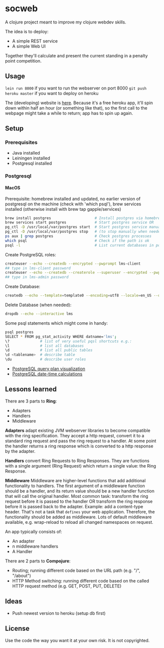 # socweb

A clojure project meant to improve my clojure webdev skills.

The idea is to deploy:

- A simple REST service
- A simple Web UI

Together they'll calculate and present the current standing in a penalty point
competition.

## Usage

`lein run 8000` if you want to run the webserver on port 8000
`git push heroku master` if you want to deploy on heroku

The (developing) website is
[here](https://legendary-mastermind-science.herokuapp.com). Because it's a free
heroku app, it'll spin down within half an hour (or something like that), so the
first call to the webpage might take a while to return; app has to spin up again.

## Setup

### Prerequisites

- Java installed
- Leiningen installed
- Postgresql installed

### Postgresql

#### MacOS

Prerequisite: homebrew installed and updated, no earlier version of postgresql on the machine
(check with 'which psql'), brew services installed (otherwise install with brew tap gapple/services)

```bash
brew install postgres                    # Install postgres via homebrew
brew services start postgres             # Start postgres service OR
pg_ctl -D /usr/local/var/postgres start  # Start postgres service manually
pg_ctl -D /usr/local/var/postgres stop   # (to stop manually when needed)
ps aux | grep postgres                   # Check postgres processes
which psql                               # Check if the path is ok
psql -l                                  # List current databases in postgres
```

Create PostgreSQL roles:

```bash
createuser --echo --createdb --encrypted --pwprompt lms-client
## type in lms-client password
createuser --echo --createdb --createrole --superuser --encrypted --pwprompt lms-admin
## type in lms-admin password
```

Create Database:

```bash
createdb --echo --template=template0 --encoding=utf8 --locale=en_US --owner=lms-client lms
```

Delete Database (when needed):

```bash
dropdb --echo --interactive lms
```

Some psql statements which might come in handy:

```bash
psql postgres
SELECT * FROM pg_stat_activity WHERE datname='lms';
\?              # list of very useful pqsl shortcuts e.g.:
\l              # list all databases
\d              # list all public tables
\d <tablename>  # describe table
\du             # describe user roles
```

- [PostgreSQL query plan visualization](http://tatiyants.com/postgres-query-plan-visualization/)
- [PostgreSQL date-time calculations](http://www.tutorialspoint.com/postgresql/postgresql_date_time.htm)


## Lessons learned

There are 3 parts to **Ring**:

- Adapters
- Handlers
- Middleware

**Adapters** adapt existing JVM webserver libraries to become compatible with the
ring specification. They accept a http request, convert it to a standard ring
request and pass the ring request to a handler. At some point the handler
returns a ring response which is converted to a http response by the adapter.

**Handlers** convert Ring Requests to Ring Responses. They are functions with a
single argument (Ring Request) which return a single value: the Ring Response.

**Middleware** Middleware are higher-level functions that add additional
functionality to handlers. The first argument of a middleware function should be
a handler, and its return value should be a new handler function that will call
the original handler. Most common task: transform the ring request before it is
passed to the handler OR transform the ring response before it is passed back to
the adapter. Example: add a content-type header. That's not a task that
`defines` your web application. Therefore, the functionality should be added as
middleware. Lots of default middleware available, e.g. wrap-reload to reload all
changed namespaces on request.

An app typically consists of:

- An adapter
- n middleware handlers
- A Handler

There are 2 parts to **Compojure**:

- Routing; running different code based on the URL path (e.g. "/", "/about")
- HTTP Method switching: running different code based on the called HTTP request
  method (e.g. GET, POST, PUT, DELETE)

## Ideas

- Push newest version to heroku (setup db first)

## License

Use the code the way you want it at your own risk. It is not copyrighted.
